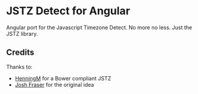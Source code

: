 JSTZ Detect for Angular
=======================

Angular port for the Javascript Timezone Detect. No more no less. Just the JSTZ library.

Credits
-------

Thanks to:

-   [HenningM](https://github.com/HenningM/jstimezonedetect) for a Bower compliant JSTZ
-   [Josh Fraser](http://www.onlineaspect.com/about/) for the original idea
